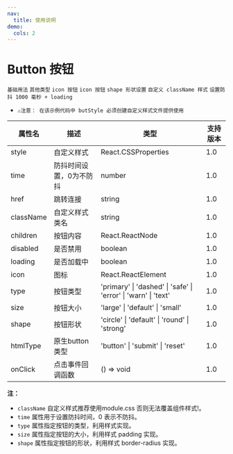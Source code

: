 ```yaml
---
nav:
  title: 使用说明
demo:
  cols: 2
---
```


# Button 按钮

<code src="./demos/base.tsx">基础用法</code>
<code src="./demos/disabled.tsx">其他类型</code>
<code src="./demos/base2.tsx">icon 按钮</code>
<code src="./demos/icon.tsx">icon 按钮</code>
<code src="./demos/shape.tsx">shape 形状设置</code>
<code src="./demos/diyclassname.tsx">自定义 className 样式</code>
<code src="./demos/loading.tsx">设置防抖 1000 毫秒 + loading</code>
* `⚠️注意： 在该示例代码中 butStyle 必须创建自定义样式文件提供使用`




| 属性名          | 描述                         | 类型                                      | 支持版本  |
|-----------------|------------------------------|-------------------------------------------|------------|
| style           | 自定义样式                   | React.CSSProperties                      | 1.0        |
| time            | 防抖时间设置，0为不防抖      | number                                    | 1.0        |
| href            | 跳转连接                     | string                                    | 1.0        |
| className       | 自定义样式类名               | string                                    | 1.0        |
| children        | 按钮内容                     | React.ReactNode                           | 1.0        |
| disabled        | 是否禁用                     | boolean                                   | 1.0        |
| loading         | 是否加载中                   | boolean                                   | 1.0        |
| icon            | 图标                         | React.ReactElement                       | 1.0        |
| type            | 按钮类型                     | 'primary' \| 'dashed' \| 'safe' \| 'error' \| 'warn' \| 'text' | 1.0        |
| size            | 按钮大小                     | 'large' \| 'default' \| 'small'          | 1.0        |
| shape           | 按钮形状                     | 'circle' \| 'default' \| 'round' \| 'strong' | 1.0        |
| htmlType        | 原生button类型               | 'button' \| 'submit' \| 'reset'          | 1.0        |
| onClick         | 点击事件回调函数             | () => void                                | 1.0        |

**注：**
- `className` 自定义样式推荐使用module.css 否则无法覆盖组件样式!。
- `time` 属性用于设置防抖时间，0 表示不防抖。
- `type` 属性指定按钮的类型，利用样式实现。
- `size` 属性指定按钮的大小，利用样式 padding 实现。
- `shape` 属性指定按钮的形状，利用样式 border-radius 实现。
